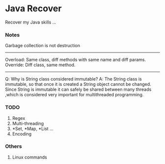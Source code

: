 # Java Recover

Recover my Java skills ...

### Notes

Garbage collection is not destruction

***

Overload: Same class, diff methods with same name and diff params. Override: Diff class, same method.

***

Q: Why is String class considered immutable?
A: The String class is immutable, so that once it is created a String object cannot be changed. Since String is immutable it can safely be shared between many threads ,which is considered very important for multithreaded programming.

### TODO

1. Regex
2. Multi-threading
3. *Set, *Map, *List ...
4. Encoding

### Others

1. Linux commands